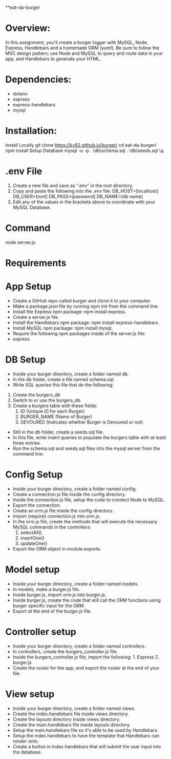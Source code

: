 **eat-da-burger

# Overview:
In this assignment, you'll create a burger logger with MySQL, Node, Express, Handlebars and a homemade ORM (yum!). Be sure to follow the MVC design pattern; use Node and MySQL to query and route data in your app, and Handlebars to generate your HTML.

# Dependencies:
- dotenv
- express
- express-handlebars
- mysql

# Installation:

Install Locally
git clone https://ky82.github.io/burger/
cd eat-da-burger/
npm install
Setup Database
mysql -u <Your MySQL Username> -p
<Your MySQL Password>
\. \db\schema.sql
\. \db\seeds.sql
\q
# .env File
  
1. Create a new file and save as ".env" in the root directory.
2. Copy and paste the following into the .env file:
    DB_HOST=[localhost]
    DB_USER=[root]
    DB_PASS=[password]
    DB_NAME=[db name]
3. Edit any of the values in the brackets above to coordinate with your MySQL Database.
# Command
node server.js

# Requirements

# App Setup
 - Create a GitHub repo called burger and clone it to your computer.
 - Make a package.json file by running npm init from the command line.
 - Install the Express npm package: npm install express.
 - Create a server.js file.
 - Install the Handlebars npm package: npm install express-handlebars.
 - Install MySQL npm package: npm install mysql.
 - Require the following npm packages inside of the server.js file:
 - express
# DB Setup
- Inside your burger directory, create a folder named db.
- In the db folder, create a file named schema.sql.
- Write SQL queries this file that do the following:
 1. Create the burgers_db
 2. Switch to or use the burgers_db
 3. Create a burgers table with these fields:
    1. ID (Unique ID for each Burger)
    2. BURGER_NAME (Name of Burger)
    3. DEVOURED (Indicates whether Burger is Devoured or not)
- Still in the db folder, create a seeds.sql file.
- In this file, write insert queries to populate the burgers table with at least three entries.
-  Run the schema.sql and seeds.sql files into the mysql server from the command line.
# Config Setup
- Inside your burger directory, create a folder named config.
- Create a connection.js file inside the config directory.
- Inside the connection.js file, setup the code to connect Node to MySQL.
- Export the connection.
- Create an orm.js file inside the config directory.
- Import (require) connection.js into orm.js.
- In the orm.js file, create the methods that will execute the necessary MySQL commands in the controllers:
    1. selectAll()
    2. insertOne()
    3. updateOne()
- Export the ORM object in module.exports.
# Model setup
- Inside your burger directory, create a folder named models.
- In models, make a burger.js file.
- Inside burger.js, import orm.js into burger.js.
- Inside burger.js, create the code that will call the ORM functions using burger specific input for the ORM.
- Export at the end of the burger.js file.
# Controller setup
- Inside your burger directory, create a folder named controllers.
- In controllers, create the burgers_controller.js file.
- Inside the burgers_controller.js file, import the following:
      1. Express
      2. burger.js
- Create the router for the app, and export the router at the end of your file.
# View setup
- Inside your burger directory, create a folder named views.
- Create the index.handlebars file inside views directory.
- Create the layouts directory inside views directory.
- Create the main.handlebars file inside layouts directory.
- Setup the main.handlebars file so it's able to be used by Handlebars.
- Setup the index.handlebars to have the template that Handlebars can render onto.
- Create a button in index.handlebars that will submit the user input into the database.
